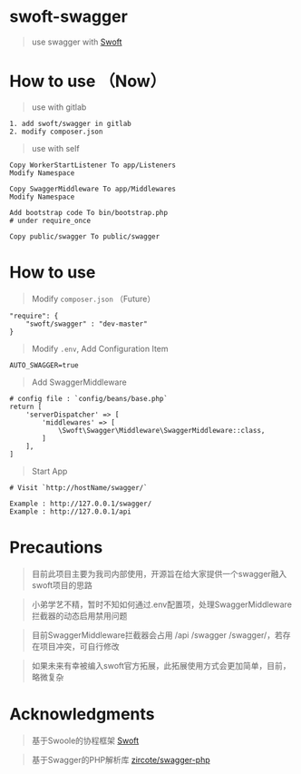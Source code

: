 # swoft-swagger

> use swagger with [Swoft](https://github.com/swoft-cloud/swoft)

# How to use （Now）

> use with gitlab

```
1. add swoft/swagger in gitlab
2. modify composer.json
```

> use with self

```
Copy WorkerStartListener To app/Listeners
Modify Namespace

Copy SwaggerMiddleware To app/Middlewares
Modify Namespace

Add bootstrap code To bin/bootstrap.php
# under require_once

Copy public/swagger To public/swagger
```

# How to use 

> Modify `composer.json` （Future）

```
"require": {
    "swoft/swagger" : "dev-master"
}
```

> Modify `.env`, Add Configuration Item

```
AUTO_SWAGGER=true
```

> Add SwaggerMiddleware

```
# config file : `config/beans/base.php`
return [
    'serverDispatcher' => [
        'middlewares' => [
            \Swoft\Swagger\Middleware\SwaggerMiddleware::class,
        ]
    ],
]
```

> Start App

```
# Visit `http://hostName/swagger/`

Example : http://127.0.0.1/swagger/
Example : http://127.0.0.1/api
```

# Precautions

> 目前此项目主要为我司内部使用，开源旨在给大家提供一个swagger融入swoft项目的思路

> 小弟学艺不精，暂时不知如何通过.env配置项，处理SwaggerMiddleware拦截器的动态启用禁用问题

> 目前SwaggerMiddleware拦截器会占用 /api /swagger /swagger/，若存在项目冲突，可自行修改

> 如果未来有幸被编入swoft官方拓展，此拓展使用方式会更加简单，目前，略微复杂

# Acknowledgments

> 基于Swoole的协程框架 [Swoft](https://github.com/swoft-cloud/swoft)

> 基于Swagger的PHP解析库 [zircote/swagger-php](https://github.com/zircote/swagger-php)
